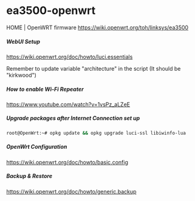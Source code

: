 # ea3500-openwrt

HOME | OpenWRT firmware
https://wiki.openwrt.org/toh/linksys/ea3500

##### WebUI Setup
https://wiki.openwrt.org/doc/howto/luci.essentials

Remember to update variable "architecture" in the script (It should be "kirkwood")

##### How to enable Wi-Fi Repeater
https://www.youtube.com/watch?v=1vsPz_aLZeE

##### Upgrade packages after Internet Connection set up
```bash
root@OpenWrt:~# opkg update && opkg upgrade luci-ssl libiwinfo-lua
```

##### OpenWrt Configuration
https://wiki.openwrt.org/doc/howto/basic.config

##### Backup & Restore
https://wiki.openwrt.org/doc/howto/generic.backup
